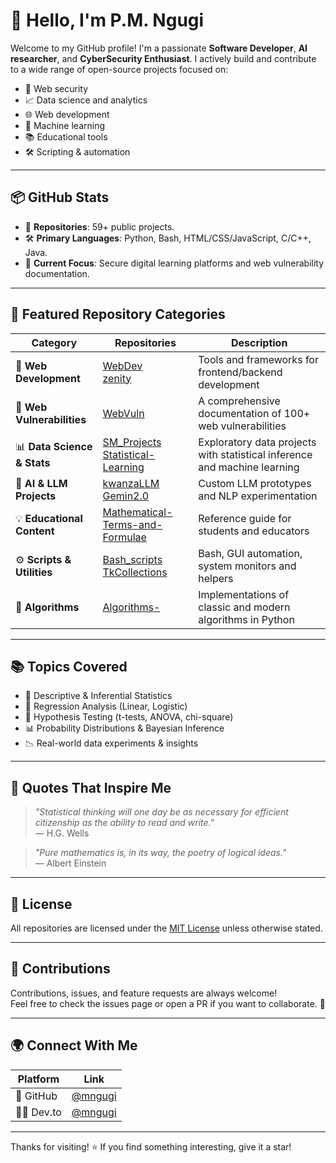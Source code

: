 # 👋 Hello, I'm P.M. Ngugi

Welcome to my GitHub profile! I'm a passionate **Software Developer**, **AI researcher**, and **CyberSecurity Enthusiast**. I actively build and contribute to a wide range of open-source projects focused on:

- 🔐 Web security
- 📈 Data science and analytics
- 🌐 Web development
- 🧠 Machine learning
- 📚 Educational tools
- 🛠️ Scripting & automation

---

## 📦 GitHub Stats
- 🔢 **Repositories**: 59+ public projects.
- 🛠️ **Primary Languages**: Python, Bash, HTML/CSS/JavaScript, C/C++, Java.
- 🚧 **Current Focus**: Secure digital learning platforms and web vulnerability documentation.

---

## 📁 Featured Repository Categories

| Category | Repositories | Description |
|---------|--------------|-------------|
| 🧱 **Web Development** | [WebDev](https://github.com/mngugi/WebDev)<br>[zenity](https://github.com/mngugi/zenity) | Tools and frameworks for frontend/backend development |
| 🔐 **Web Vulnerabilities** | [WebVuln](https://github.com/mngugi/WebVuln) | A comprehensive documentation of 100+ web vulnerabilities |
| 📊 **Data Science & Stats** | [SM_Projects](https://github.com/mngugi/SM_Projects)<br>[Statistical-Learning](https://github.com/mngugi/Statistical-Learning) | Exploratory data projects with statistical inference and machine learning |
| 🤖 **AI & LLM Projects** | [kwanzaLLM](https://github.com/mngugi/kwanzaLLM)<br>[Gemin2.0](https://github.com/mngugi/Gemin2.0) | Custom LLM prototypes and NLP experimentation |
| 💡 **Educational Content** | [Mathematical-Terms-and-Formulae](https://github.com/mngugi/Mathematical-Terms-and-Formulae-for-Secondary-Schools) | Reference guide for students and educators |
| ⚙️ **Scripts & Utilities** | [Bash_scripts](https://github.com/mngugi/Bash_scripts)<br>[TkCollections](https://github.com/mngugi/TkCollections) | Bash, GUI automation, system monitors and helpers |
| 🧮 **Algorithms** | [Algorithms-](https://github.com/mngugi/Algorithms-) | Implementations of classic and modern algorithms in Python |

---

## 📚 Topics Covered

- 📐 Descriptive & Inferential Statistics  
- 🔎 Regression Analysis (Linear, Logistic)  
- 🧪 Hypothesis Testing (t-tests, ANOVA, chi-square)  
- 📊 Probability Distributions & Bayesian Inference  
- 📉 Real-world data experiments & insights  

---

## 💬 Quotes That Inspire Me

> *"Statistical thinking will one day be as necessary for efficient citizenship as the ability to read and write."*  
> — H.G. Wells

> *"Pure mathematics is, in its way, the poetry of logical ideas."*  
> — Albert Einstein

---

## 📜 License

All repositories are licensed under the [MIT License](https://opensource.org/licenses/MIT) unless otherwise stated.

---

## 🤝 Contributions

Contributions, issues, and feature requests are always welcome!  
Feel free to check the issues page or open a PR if you want to collaborate. 🚀

---

## 🌍 Connect With Me

| Platform | Link |
|---------|------|
| 🔗 GitHub | [@mngugi](https://github.com/mngugi) |
| 🧑‍💻 Dev.to | [@mngugi](https://dev.to/mngugi) |

---

Thanks for visiting! ⭐ If you find something interesting, give it a star!
